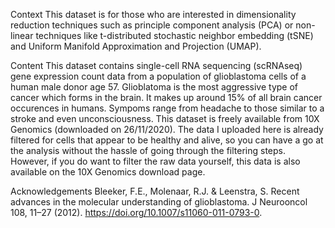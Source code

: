 Context
This dataset is for those who are interested in dimensionality reduction techniques such as principle component analysis (PCA) or non-linear techniques like t-distributed stochastic neighbor embedding (tSNE) and Uniform Manifold Approximation and Projection (UMAP).  

Content
This dataset contains single-cell RNA sequencing (scRNAseq) gene expression count data from a population of glioblastoma cells of a human male donor age 57. Glioblatoma is the most aggressive type of cancer which forms in the brain. It makes up around 15% of all brain cancer occurences in humans. Sympoms range from headache to those similar to a stroke and even unconsciousness. This dataset is freely available from 10X Genomics (downloaded on 26/11/2020). The data I uploaded here is already filtered for cells that appear to be healthy and alive, so you can have a go at the analysis without the hassle of going through the filtering steps. However, if you do want to filter the raw data yourself, this data is also available on the 10X Genomics download page.  

Acknowledgements
Bleeker, F.E., Molenaar, R.J. & Leenstra, S. Recent advances in the molecular understanding of glioblastoma. J Neurooncol 108, 11–27 (2012). https://doi.org/10.1007/s11060-011-0793-0.
